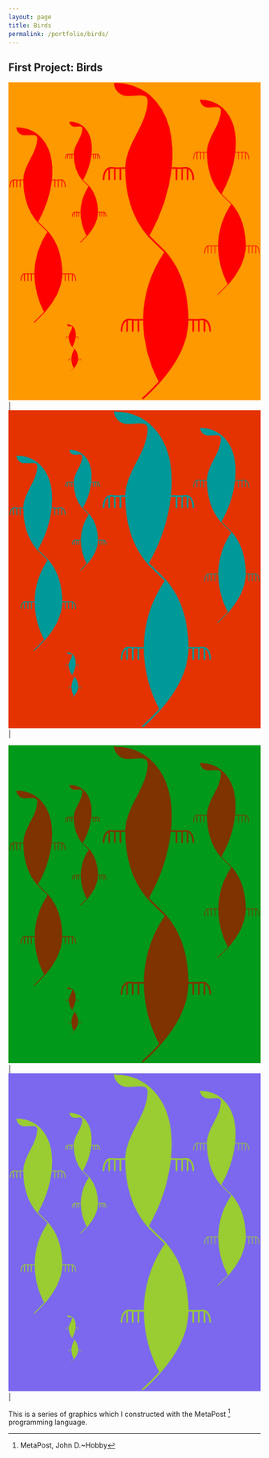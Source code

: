 ```yaml
---
layout: page
title: Birds
permalink: /portfolio/birds/
---
```


<h2>First Project: Birds</h2>

![Folding](/assets/img/colorBird1.jpg) | ![Folding](/assets/img/colorBird2.jpg) |

![Folding](/assets/img/colorBird3.jpg) | ![Folding](/assets/img/colorBird4.jpg) |  


This is a series of graphics which I constructed with the MetaPost [^1] programming language.


[^1]: MetaPost, John D.~Hobby

